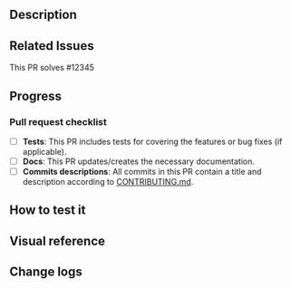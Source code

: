 <!-- Open this PR as draft while it is not ready -->

## Description

<!-- Describe your solution for the issue here. Adding videos, screenshots and expected logs may help the others to understand what is new.
-->

## Related Issues
<!--
Use keywords like 'close' or 'solves' to link this PR to an issue.
For example:

Closes #12345
Unblocks #54321
-->

This PR solves #12345

## Progress

<!-- If your PR is WIP, use checkboxes to show that you did and what you have to do. For example:

- [x] New endpoint created;
- [ ] Update organizations;
- [ ] Create tests;
-->

### Pull request checklist

<!-- Before submitting the PR, please address each item -->

- [ ] **Tests**: This PR includes tests for covering the features or bug fixes (if applicable).
- [ ] **Docs**: This PR updates/creates the necessary documentation.
- [ ] **Commits descriptions**: All commits in this PR contain a title and description according to [CONTRIBUTING.md](https://github.com/profusion/quickstart-nodejs-rest/blob/master/doc/CONTRIBUTING.md#commits).

<!-- Also, don't forget to review your code before marking it as ready to merge -->

## How to test it

<!-- Describe how the reviewers can test your feature. -->

## Visual reference

<!--
Please include screenshots, gifs or recordings
For example: if this is a bug fix, provide before and after screenshots

<img width="350" alt="Screenshot of bug fix" src="your-image-url-here">

Before | After
:-:|:-:
<img width="350" alt="Screenshot of screen pre bug fix" src="your-image-url-here"> | <img width="350" alt="Screenshot of screen post bug fix" src="your-image-url-here">
-->

## Change logs

<!--
Change logs are important to keep trace of what was changed and make it easier to recover from bugs. You can create a bullet list containing a concise description of what was introduced by your PR, such as:

- Features added or modified
- Bugs fixed
- Components removed
- Chore tasks added/updated
-->
